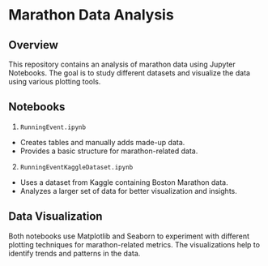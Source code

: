 # Marathon Data Analysis

## Overview

This repository contains an analysis of marathon data using Jupyter Notebooks. The goal is to study different datasets and visualize the data using various plotting tools.

## Notebooks

1. `RunningEvent.ipynb`

- Creates tables and manually adds made-up data. 
- Provides a basic structure for marathon-related data.

2. `RunningEventKaggleDataset.ipynb`

- Uses a dataset from Kaggle containing Boston Marathon data.
- Analyzes a larger set of data for better visualization and insights.

## Data Visualization

Both notebooks use Matplotlib and Seaborn to experiment with different plotting techniques for marathon-related metrics. The visualizations help to identify trends and patterns in the data.